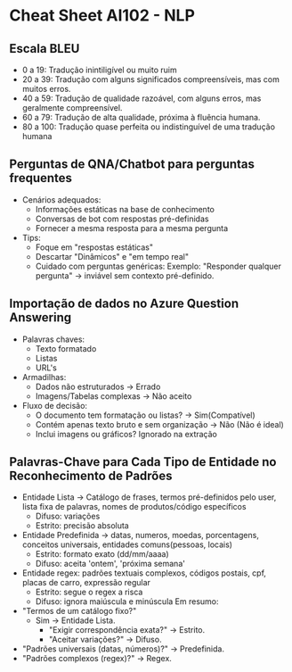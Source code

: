 # Cheat Sheet AI102 - NLP

## Escala BLEU

- 0 a 19: Tradução inintiligível ou muito ruim
- 20 a 39: Tradução com alguns significados compreensíveis, mas com muitos erros.
- 40 a 59: Tradução de qualidade razoável, com alguns erros, mas geralmente compreensível.
- 60 a 79: Tradução de alta qualidade, próxima à fluência humana.
- 80 a 100: Tradução quase perfeita ou indistinguível de uma tradução humana

## Perguntas de QNA/Chatbot para perguntas frequentes

- Cenários adequados:
  - Informações estáticas na base de conhecimento
  - Conversas de bot com respostas pré-definidas
  - Fornecer a mesma resposta para a mesma pergunta
- Tips:
  - Foque em "respostas estáticas"
  - Descartar "Dinâmicos" e "em tempo real"
  - Cuidado com perguntas genéricas: Exemplo: "Responder qualquer pergunta" → inviável sem contexto pré-definido.

## Importação de dados no Azure Question Answering

- Palavras chaves:
  - Texto formatado
  - Listas
  - URL's
- Armadilhas:
  - Dados não estruturados -> Errado
  - Imagens/Tabelas complexas -> Não aceito
- Fluxo de decisão:
  - O documento tem formatação ou listas? -> Sim(Compatível)
  - Contém apenas texto bruto e sem organização -> Não (Não é ideal)
  - Inclui imagens ou gráficos? Ignorado na extração

## Palavras-Chave para Cada Tipo de Entidade no Reconhecimento de Padrões

- Entidade Lista -> Catálogo de frases, termos pré-definidos pelo user, lista fixa de palavras, nomes de produtos/código específicos
  - Difuso: variações
  - Estrito: precisão absoluta
- Entidade Predefinida -> datas, numeros, moedas, porcentagens, conceitos universais, entidades comuns(pessoas, locais)
  - Estrito: formato exato (dd/mm/aaaa)
  - Difuso: aceita 'ontem', 'próxima semana'
- Entidade regex: padrões textuais complexos, códigos postais, cpf, placas de carro, expressão regular
  - Estrito: segue o regex a risca
  - Difuso: ignora maiúscula e minúscula
Em resumo:
- "Termos de um catálogo fixo?"
  - Sim → Entidade Lista.
    - "Exigir correspondência exata?" → Estrito.
    - "Aceitar variações?" → Difuso.
- "Padrões universais (datas, números)?" → Predefinida.
- "Padrões complexos (regex)?" → Regex.
